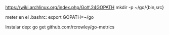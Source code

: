https://wiki.archlinux.org/index.php/Go#.24GOPATH
mkdir -p ~/go/{bin,src}

meter en el .bashrc:
export GOPATH=~/go



Instalar dep:
go get github.com/rcrowley/go-metrics
